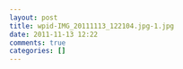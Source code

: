 ```yaml
---
layout: post
title: wpid-IMG_20111113_122104.jpg-1.jpg
date: 2011-11-13 12:22
comments: true
categories: []
---
```


